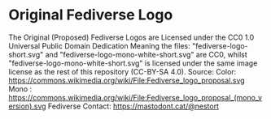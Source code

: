 # Original Fediverse Logo

The Original (Proposed) Fediverse Logos are Licensed under the CC0 1.0 Universal Public Domain Dedication
Meaning the files: "fediverse-logo-short.svg" and "fediverse-logo-mono-white-short.svg" are CC0, whilst "fediverse-logo-mono-white-short.svg" is licensed under the same image license as the rest of this repository (CC-BY-SA 4.0).
Source: 
Color: https://commons.wikimedia.org/wiki/File:Fediverse_logo_proposal.svg
Mono : https://commons.wikimedia.org/wiki/File:Fediverse_logo_proposal_(mono_version).svg
Fediverse Contact: https://mastodont.cat/@nestort